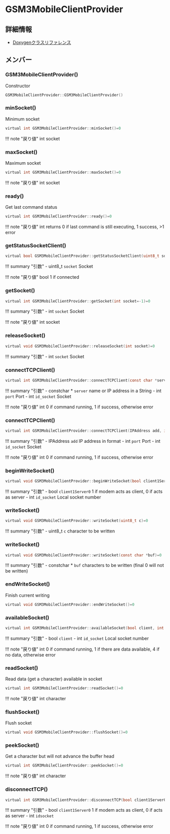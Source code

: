 # GSM3MobileClientProvider



## 詳細情報

- [Doxygenクラスリファレンス](https://lang-ship.com/reference/Arduino/1.8.9/class_g_s_m3_mobile_client_provider.html)

## メンバー

### GSM3MobileClientProvider()


Constructor 
```c
GSM3MobileClientProvider::GSM3MobileClientProvider()
```



### minSocket()


Minimum socket 

```c
virtual int GSM3MobileClientProvider::minSocket()=0
```

!!! note "戻り値"
	int socket 



### maxSocket()


Maximum socket 

```c
virtual int GSM3MobileClientProvider::maxSocket()=0
```

!!! note "戻り値"
	int socket 



### ready()


Get last command status 

```c
virtual int GSM3MobileClientProvider::ready()=0
```

!!! note "戻り値"
	int returns 0 if last command is still executing, 1 success, >1 error 



### getStatusSocketClient()



```c
virtual bool GSM3MobileClientProvider::getStatusSocketClient(uint8_t socket)=0
```

!!! summary "引数"
	- uint8_t `socket` Socket 

!!! note "戻り値"
	bool 1 if connected 



### getSocket()



```c
virtual int GSM3MobileClientProvider::getSocket(int socket=-1)=0
```

!!! summary "引数"
	- int `socket` Socket 

!!! note "戻り値"
	int socket 



### releaseSocket()



```c
virtual void GSM3MobileClientProvider::releaseSocket(int socket)=0
```

!!! summary "引数"
	- int `socket` Socket 



### connectTCPClient()



```c
virtual int GSM3MobileClientProvider::connectTCPClient(const char *server, int port, int id_socket)=0
```

!!! summary "引数"
	- constchar * `server`  name or IP address in a String 
	- int `port` Port 
	- int `id_socket` Socket 

!!! note "戻り値"
	int 0 if command running, 1 if success, otherwise error 



### connectTCPClient()



```c
virtual int GSM3MobileClientProvider::connectTCPClient(IPAddress add, int port, int id_socket)=0
```

!!! summary "引数"
	- IPAddress `add` IP address in  format 
	- int `port` Port 
	- int `id_socket` Socket 

!!! note "戻り値"
	int 0 if command running, 1 if success, otherwise error 



### beginWriteSocket()



```c
virtual void GSM3MobileClientProvider::beginWriteSocket(bool client1Server0, int id_socket)=0
```

!!! summary "引数"
	- bool `client1Server0` 1 if modem acts as client, 0 if acts as server 
	- int `id_socket` Local socket number 



### writeSocket()



```c
virtual void GSM3MobileClientProvider::writeSocket(uint8_t c)=0
```

!!! summary "引数"
	- uint8_t `c` character to be written 



### writeSocket()



```c
virtual void GSM3MobileClientProvider::writeSocket(const char *buf)=0
```

!!! summary "引数"
	- constchar * `buf` characters to be written (final 0 will not be written) 



### endWriteSocket()


Finish current writing 
```c
virtual void GSM3MobileClientProvider::endWriteSocket()=0
```



### availableSocket()



```c
virtual int GSM3MobileClientProvider::availableSocket(bool client, int id_socket)=0
```

!!! summary "引数"
	- bool `client` 
	- int `id_socket` Local socket number 

!!! note "戻り値"
	int 0 if command running, 1 if there are data available, 4 if no data, otherwise error 



### readSocket()


Read data (get a character) available in socket 

```c
virtual int GSM3MobileClientProvider::readSocket()=0
```

!!! note "戻り値"
	int character 



### flushSocket()


Flush socket 
```c
virtual void GSM3MobileClientProvider::flushSocket()=0
```



### peekSocket()


Get a character but will not advance the buffer head 

```c
virtual int GSM3MobileClientProvider::peekSocket()=0
```

!!! note "戻り値"
	int character 



### disconnectTCP()



```c
virtual int GSM3MobileClientProvider::disconnectTCP(bool client1Server0, int idsocket)=0
```

!!! summary "引数"
	- bool `client1Server0` 1 if modem acts as client, 0 if acts as server 
	- int `idsocket` 

!!! note "戻り値"
	int 0 if command running, 1 if success, otherwise error 



